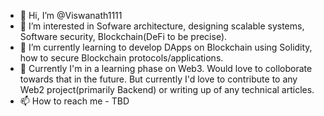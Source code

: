 - 👋 Hi, I’m @Viswanath1111
- 👀 I’m interested in Sofware architecture, designing scalable systems, Software security, Blockchain(DeFi to be precise).
- 🌱 I’m currently learning to develop DApps on Blockchain using Solidity, how to secure Blockchain protocols/applications.
- 💞️ Currently I'm in a learning phase on Web3. Would love to colloborate towards that in the future. But currently I'd love to contribute to any Web2 project(primarily Backend) or writing up of any technical articles.
- 📫 How to reach me - TBD

<!---
Viswanath1111/Viswanath1111 is a ✨ special ✨ repository because its `README.md` (this file) appears on your GitHub profile.
You can click the Preview link to take a look at your changes.
--->
